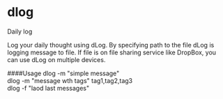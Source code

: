 # dlog
Daily log

Log your daily thought using dLog. By specifying path to the file dLog is logging message to file. If file is on file sharing service like DropBox, you can use dLog on multiple devices.

####Usage
dlog -m "simple message"<br />
dlog -m "message wth tags" tag1,tag2,tag3<br />
dlog -f "laod last messages"<br />

